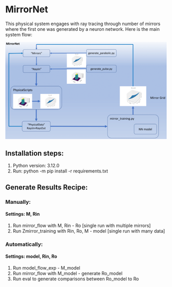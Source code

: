 # MirrorNet
This physical system engages with ray tracing through number of mirrors where the first one was generated by a neuron network.
Here is the main system flow:

![mirror_net flow](/Images/mirror_net_flow.png)

## Installation steps:
1. Python version: 3.12.0
2. Run: python -m pip install -r requirements.txt

## Generate Results Recipe:
### Manually:
#### Settings: M, Rin
1. Run mirror_flow with M, Rin - Ro [single run with multiple mirrors]
2. Run Zmirror_training with Rin, Ro, M - model [single run  with many data]

### Automatically:
#### Settings: model, Rin, Ro
1. Run model_flow_exp - M_model
2. Run mirror_flow with M_model - generate Ro_model
3. Run eval to generate comparisons between Ro_model to Ro
